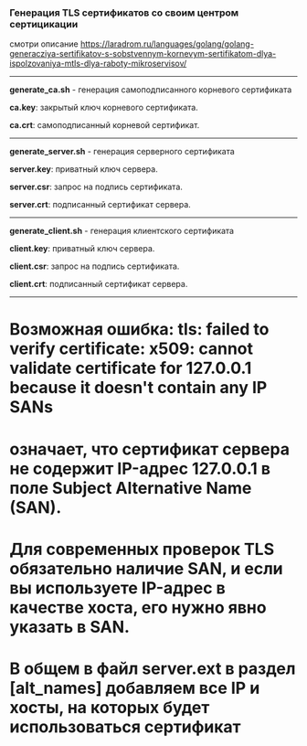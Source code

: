 ### Генерация TLS сертификатов со своим центром сертицикации

смотри описание https://laradrom.ru/languages/golang/golang-generacziya-sertifikatov-s-sobstvennym-kornevym-sertifikatom-dlya-ispolzovaniya-mtls-dlya-raboty-mikroservisov/

--------

**generate_ca.sh** - генерация самоподписанного корневого сертификата

**ca.key**: закрытый ключ корневого сертификата.

**ca.crt**: самоподписанный корневой сертификат.

---

**generate_server.sh** - генерация серверного сертификата

**server.key**: приватный ключ сервера.

**server.csr**: запрос на подпись сертификата.

**server.crt**: подписанный сертификат сервера.

---

**generate_client.sh** - генерация клиентского сертификата

**client.key**: приватный ключ сервера.

**client.csr**: запрос на подпись сертификата.

**client.crt**: подписанный сертификат сервера.

---

# Возможная ошибка: tls: failed to verify certificate: x509: cannot validate certificate for 127.0.0.1 because it doesn't contain any IP SANs
# означает, что сертификат сервера не содержит IP-адрес 127.0.0.1 в поле Subject Alternative Name (SAN).
# Для современных проверок TLS обязательно наличие SAN, и если вы используете IP-адрес в качестве хоста, его нужно явно указать в SAN.
# В общем в файл server.ext в раздел [alt_names] добавляем все IP и хосты, на которых будет использоваться сертификат
